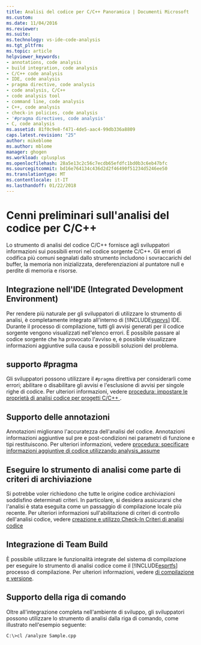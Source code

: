```yaml
---
title: Analisi del codice per C/C++ Panoramica | Documenti Microsoft
ms.custom: 
ms.date: 11/04/2016
ms.reviewer: 
ms.suite: 
ms.technology: vs-ide-code-analysis
ms.tgt_pltfrm: 
ms.topic: article
helpviewer_keywords:
- annotations, code analysis
- build integration, code analysis
- C/C++ code analysis
- IDE, code analysis
- pragma directive, code analysis
- code analysis, C/C++
- code analysis tool
- command line, code analysis
- C++, code analysis
- check-in policies, code analysis
- '#pragma directives, code analysis'
- C, code analysis
ms.assetid: 81f0c9e8-f471-4de5-aac4-99db336a8809
caps.latest.revision: "25"
author: mikeblome
ms.author: mblome
manager: ghogen
ms.workload: cplusplus
ms.openlocfilehash: 28a5e13c2c56c7ecdb65efdfc1bd0b3c6eb47bfc
ms.sourcegitcommit: bd16e764134c436d2d2f46490f51234d5246ee50
ms.translationtype: MT
ms.contentlocale: it-IT
ms.lasthandoff: 01/22/2018
---
```

# <a name="code-analysis-for-cc-overview"></a>Cenni preliminari sull'analisi del codice per C/C++
Lo strumento di analisi del codice C/C++ fornisce agli sviluppatori informazioni sui possibili errori nel codice sorgente C/C++. Gli errori di codifica più comuni segnalati dallo strumento includono i sovraccarichi del buffer, la memoria non inizializzata, dereferenziazioni al puntatore null e perdite di memoria e risorse.  
  
## <a name="ide-integrated-development-environment-integration"></a>Integrazione nell'IDE (Integrated Development Environment)  
 Per rendere più naturale per gli sviluppatori di utilizzare lo strumento di analisi, è completamente integrato all'interno di [!INCLUDE[vsprvs](../code-quality/includes/vsprvs_md.md)] IDE. Durante il processo di compilazione, tutti gli avvisi generati per il codice sorgente vengono visualizzati nell'elenco errori. È possibile passare al codice sorgente che ha provocato l'avviso e, è possibile visualizzare informazioni aggiuntive sulla causa e possibili soluzioni del problema.  
  
## <a name="pragma-support"></a>supporto #pragma  
 Gli sviluppatori possono utilizzare il `#pragma` direttiva per considerarli come errori; abilitare o disabilitare gli avvisi e l'esclusione di avvisi per singole righe di codice. Per ulteriori informazioni, vedere [procedura: impostare le proprietà di analisi codice per progetti C/C++ ](how-to-set-code-analysis-properties-for-c-cpp-projects.md).  
  
## <a name="annotation-support"></a>Supporto delle annotazioni  
 Annotazioni migliorano l'accuratezza dell'analisi del codice. Annotazioni informazioni aggiuntive sul pre e post-condizioni nei parametri di funzione e tipi restituiscono. Per ulteriori informazioni, vedere [procedura: specificare informazioni aggiuntive di codice utilizzando analysis_assume](../code-quality/how-to-specify-additional-code-information-by-using-analysis-assume.md)  
  
## <a name="run-analysis-tool-as-part-of-check-in-policy"></a>Eseguire lo strumento di analisi come parte di criteri di archiviazione  
 Si potrebbe voler richiedono che tutte le origine codice archiviazioni soddisfino determinati criteri. In particolare, si desidera assicurarsi che l'analisi è stata eseguita come un passaggio di compilazione locale più recente. Per ulteriori informazioni sull'abilitazione di criteri di controllo dell'analisi codice, vedere [creazione e utilizzo Check-In Criteri di analisi codice](../code-quality/creating-and-using-code-analysis-check-in-policies.md)  
  
## <a name="team-build-integration"></a>Integrazione di Team Build  
 È possibile utilizzare le funzionalità integrate del sistema di compilazione per eseguire lo strumento di analisi codice come il [!INCLUDE[esprtfs](../code-quality/includes/esprtfs_md.md)] processo di compilazione. Per ulteriori informazioni, vedere [di compilazione e versione](/vsts/build-release/index).  
  
## <a name="command-line-support"></a>Supporto della riga di comando  
 Oltre all'integrazione completa nell'ambiente di sviluppo, gli sviluppatori possono utilizzare lo strumento di analisi dalla riga di comando, come illustrato nell'esempio seguente:  
  
 `C:\>cl /analyze Sample.cpp`